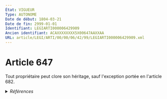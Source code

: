 ```yaml
---
État: VIGUEUR
Type: AUTONOME
Date de début: 1804-03-21
Date de fin: 2999-01-01
Identifiant: LEGIARTI000006429909
Ancien identifiant: ACAXXXXXXXX5X00647AAXXAA
URL: article/LEGI/ARTI/00/00/06/42/99/LEGIARTI000006429909.xml
---
```


<h1>Article 647</h1>

Tout propriétaire peut clore son héritage, sauf l'exception portée en l'article
682.


<details>
  <summary><em>Références</em></summary>

  <h2>Articles faisant référence à l'article</h2>
  
  <ul>
    <li>
      <a href="https://legal.tricoteuses.fr//redirection/LEGIARTI000006584869?vers=git&vers=legifrance">Code rural (nouveau) - article L651-2 AUTONOME VIGUEUR, en vigueur depuis le 1998-07-09</a> CITATION source
    </li>
    <li>
      <a href="https://legal.tricoteuses.fr//redirection/LEGIARTI000006579613?vers=git&vers=legifrance">Code rural (ancien) - article 190 AUTONOME ABROGE, en vigueur du 1955-04-19 au 1998-07-09</a> CITATION source
    </li>
    <li>
      <a href="https://legal.tricoteuses.fr//redirection/LEGIARTI000006430276?vers=git&vers=legifrance">Code civil - article 682 AUTONOME VIGUEUR, en vigueur depuis le 1968-01-03</a> CITATION cible
    </li>
  </ul>
  
  <h2>Références faites par l'article</h2>
  
  <ul>
    <li>
      2999-01-01 CITATION source <a href="https://legal.tricoteuses.fr//redirection/LEGIARTI000006430276?vers=git&vers=legifrance">Code civil - article 682 AUTONOME VIGUEUR, en vigueur depuis le 1968-01-03</a>
    </li>
    <li>
      2999-01-01 CITATION cible <a href="https://legal.tricoteuses.fr//redirection/LEGIARTI000006584869?vers=git&vers=legifrance">Code rural (nouveau) - article L651-2 AUTONOME VIGUEUR, en vigueur depuis le 1998-07-09</a>
    </li>
    <li>
      2999-01-01 CITATION cible <a href="https://legal.tricoteuses.fr//redirection/LEGIARTI000006579613?vers=git&vers=legifrance">Code rural (ancien) - article 190 AUTONOME ABROGE, en vigueur du 1955-04-19 au 1998-07-09</a>
    </li>
    <li>
      CODIFICATION source Loi 1804-01-31
    </li>
    <li>
      CREATION source Loi 1804-01-31 promulguée le 10 février 1804
    </li>
  </ul>
</details>
